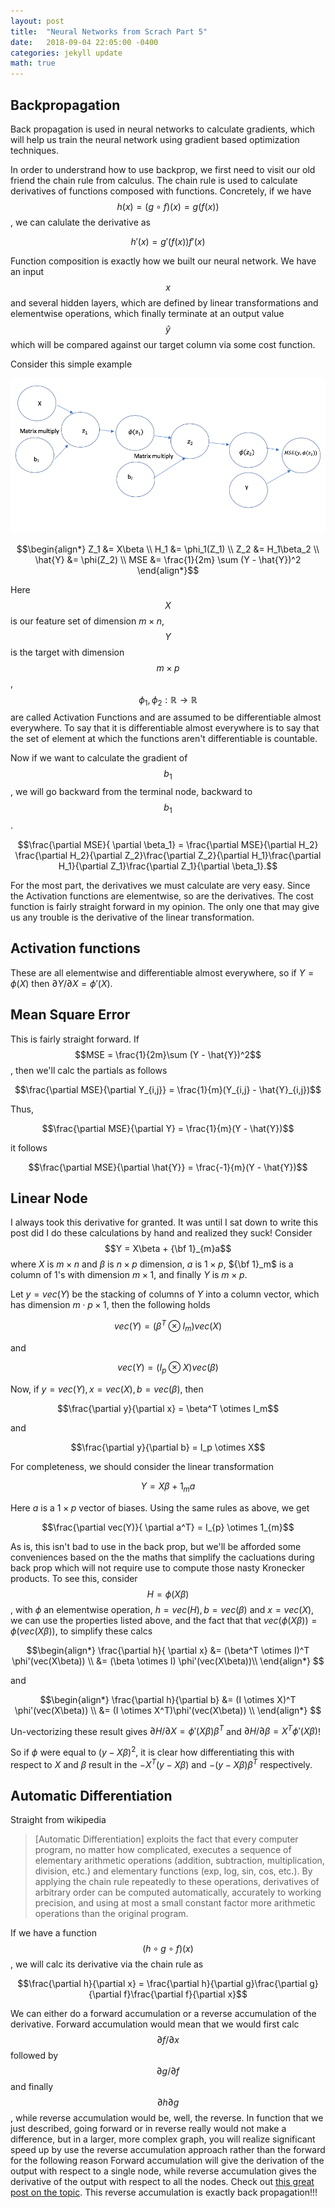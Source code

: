 ```yaml
---
layout: post
title:  "Neural Networks from Scrach Part 5"
date:   2018-09-04 22:05:00 -0400
categories: jekyll update
math: true
---
```


## Backpropagation

Back propagation is used in neural networks to calculate gradients, which will help us train the neural network using gradient based optimization techniques.  

In order to understrand how to use backprop, we first need to visit our old friend the chain rule from calculus.  The chain rule is used to calculate derivatives of functions composed with functions.  Concretely, if we have $$h(x) = (g \circ f)(x) = g( f(x) )$$, we can calulate the derivative as

$$h'(x) = g'(f(x))f'(x)$$

Function composition is exactly how we built our neural network.  We have an input $$x$$ and several hidden layers, which are defined by linear transformations and elementwise operations, which finally terminate at an output value $$\hat{y}$$ which will be compared against our target column via some cost function.  

Consider this simple example

![network](/assets/network.png)

$$\begin{align*}
Z_1 &= X\beta \\
H_1 &= \phi_1(Z_1) \\
Z_2 &= H_1\beta_2 \\
\hat{Y} &= \phi(Z_2) \\
MSE &= \frac{1}{2m} \sum (Y - \hat{Y})^2
\end{align*}$$

Here $$X$$ is our feature set of dimension $m \times n$, $$Y$$ is the target with dimension $$m \times p$$, $$\phi_1, \phi_2: \mathbb{R} \to \mathbb{R}$$ are called Activation Functions and are assumed to be differentiable almost everywhere.  To say that it is differentiable almost everywhere is to say that the set of element at which the functions aren't differentiable is countable.  

Now if we want to calculate the gradient of $$b_1$$, we will go backward from the terminal node, backward to $$b_1$$.  

$$\frac{\partial MSE}{ \partial \beta_1} = \frac{\partial MSE}{\partial H_2} \frac{\partial H_2}{\partial Z_2}\frac{\partial Z_2}{\partial H_1}\frac{\partial H_1}{\partial Z_1}\frac{\partial Z_1}{\partial \beta_1}.$$

For the most part, the derivatives we must calculate are very easy.  Since the Activation functions are elementwise, so are the derivatives.  The cost function is fairly straight forward in my opinion.  The only one that may give us any trouble is the derivative of the linear transformation.  

## Activation functions

These are all elementwise and differentiable almost everywhere, so if $Y = \phi(X)$ then $\partial Y / \partial X = \phi'(X)$.  


## Mean Square Error

This is fairly straight forward.  If $$MSE = \frac{1}{2m}\sum (Y - \hat{Y})^2$$, then we'll calc the partials as follows

$$\frac{\partial MSE}{\partial Y_{i,j}}  = \frac{1}{m}(Y_{i,j} - \hat{Y}_{i,j})$$

Thus,

$$\frac{\partial MSE}{\partial Y} = \frac{1}{m}(Y - \hat{Y})$$

it follows

$$\frac{\partial MSE}{\partial \hat{Y}} = \frac{-1}{m}(Y - \hat{Y})$$

## Linear Node

I always took this derivative for granted.  It was until I sat down to write this post did I do these calculations by hand and realized they suck!  Consider $$Y = X\beta + {\bf 1}_{m}a$$ where $X$ is $m \times n$ and $\beta$ is $n \times p$ dimension, $a$ is $1 \times p$, ${\bf 1}_m$ is a column of 1's with dimension $m \times 1$, and finally $Y$ is $m \times p$.  

Let $y = vec(Y)$ be the stacking of columns of $Y$ into a column vector, which has dimension $m\cdot p \times 1$, then the following holds

$$vec(Y) = (\beta^T \otimes I_m) vec(X)$$

and

$$vec(Y) = (I_p \otimes X) vec(\beta)$$

Now, if $y = vec(Y), x = vec(X), b = vec(\beta)$, then

$$\frac{\partial y}{\partial x} = \beta^T \otimes I_m$$

and

$$\frac{\partial y}{\partial b} = I_p \otimes X$$

For completeness, we should consider the linear transformation

$$Y = X\beta + 1_{m}a$$

Here $a$ is a $1 \times p$ vector of biases.  Using the same rules as above, we get

$$\frac{\partial vec(Y)}{ \partial a^T}  = I_{p} \otimes 1_{m}$$


As is, this isn't bad to use in the back prop, but we'll be afforded some conveniences based on the the maths that simplify the cacluations during back prop which will not require use to compute those nasty Kronecker products.  To see this, consider $$H = \phi(X\beta)$$, with $\phi$ an elementwise operation, $h = vec(H), b = vec(\beta)$ and $x = vec(X)$, we can use the properties listed above, and the fact that that $vec(\phi(X\beta)) = \phi(vec(X\beta)),$ to simplify these calcs

$$\begin{align*}
\frac{\partial h}{ \partial x} &= (\beta^T \otimes I)^T \phi'(vec(X\beta)) \\
&= (\beta \otimes I) \phi'(vec(X\beta))\\
\end{align*}
$$

and

$$\begin{align*}
\frac{\partial h}{\partial b} &= (I \otimes X)^T \phi'(vec(X\beta)) \\
&= (I \otimes X^T)\phi'(vec(X\beta)) \\
\end{align*}
$$

Un-vectorizing these result gives $\partial H / \partial X = \phi'(X\beta)\beta^T$ and $\partial H / \partial \beta = X^T \phi'(X\beta)$!

So if $\phi$ were equal to $(y - X\beta)^2$, it is clear how differentiating this with respect to $X$ and $\beta$ result in the $-X^T(y - X\beta)$ and $-(y - X\beta)\beta^T$ respectively.  

## Automatic Differentiation

Straight from wikipedia


> [Automatic Differentiation] exploits the fact that every computer program, no matter how complicated, executes a sequence of elementary arithmetic operations (addition, subtraction, multiplication, division, etc.) and elementary functions (exp, log, sin, cos, etc.). By applying the chain rule repeatedly to these operations, derivatives of arbitrary order can be computed automatically, accurately to working precision, and using at most a small constant factor more arithmetic operations than the original program.

If we have a function $$(h \circ g \circ f ) (x)$$, we will calc its derivative via the chain rule as

$$\frac{\partial h}{\partial x} = \frac{\partial h}{\partial g}\frac{\partial g}{\partial f}\frac{\partial f}{\partial x}$$

We can either do a forward accumulation or a reverse accumulation of the derivative.  Forward accumulation would mean that we would first calc $$\partial f / \partial x$$ followed by $$\partial g / \partial f$$ and finally $$\partial h \partial g$$, while reverse accumulation would be, well, the reverse.  In function that we just described, going forward or in reverse really would not make a difference, but in a larger, more complex graph, you will realize significant speed up by use the reverse accumulation approach rather than the forward for the following reason
Forward accumulation will give the derivation of the output with respect to a single node, while reverse accumulation gives the derivative of the output with respect to all the nodes.  Check out [this great post on the topic](http://colah.github.io/posts/2015-08-Backprop/).  This reverse accumulation is exactly back propagation!!!
